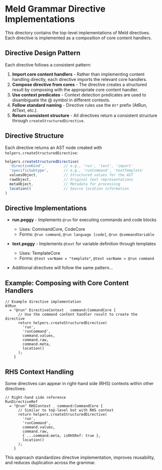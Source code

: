 # Meld Grammar Directive Implementations

This directory contains the top-level implementations of Meld directives. Each directive is implemented as a composition of core content handlers.

## Directive Design Pattern

Each directive follows a consistent pattern:

1. **Import core content handlers** - Rather than implementing content handling directly, each directive imports the relevant core handlers.
2. **Compose directive from cores** - The directive creates a structured result by composing with the appropriate core content handler.
3. **Use context predicates** - Context detection predicates are used to disambiguate the @ symbol in different contexts.
4. **Follow standard naming** - Directive rules use the `At*` prefix (AtRun, AtText, etc.).
5. **Return consistent structure** - All directives return a consistent structure through `createStructuredDirective`.

## Directive Structure

Each directive returns an AST node created with `helpers.createStructuredDirective`:

```javascript
helpers.createStructuredDirective(
  'directiveKind',         // e.g., 'run', 'text', 'import'
  'specificSubtype',       // e.g., 'runCommand', 'textTemplate'
  valuesObject,            // Structured values for the AST
  rawObject,               // Original text representations
  metaObject,              // Metadata for processing
  location()               // Source location information
)
```

## Directive Implementations

- **run.peggy** - Implements `@run` for executing commands and code blocks
  - Uses: CommandCore, CodeCore
  - Forms: `@run command`, `@run language [code]`, `@run @commandVariable`

- **text.peggy** - Implements `@text` for variable definition through templates
  - Uses: TemplateCore
  - Forms: `@text varName = "template"`, `@text varName = @run command`

- Additional directives will follow the same pattern...

## Example: Composing with Core Content Handlers

```peggy
// Example directive implementation
AtRun
  = "@run" DirectiveContext _ command:CommandCore {
      // Use the command content handler result to create the directive
      return helpers.createStructuredDirective(
        'run',
        'runCommand',
        command.values,
        command.raw,
        command.meta,
        location()
      );
    }
```

## RHS Context Handling

Some directives can appear in right-hand side (RHS) contexts within other directives:

```peggy
// Right-hand side reference
RunDirectiveRef
  = "@run" RHSContext _ command:CommandCore {
      // Similar to top-level but with RHS context
      return helpers.createStructuredDirective(
        'run',
        'runCommand',
        command.values,
        command.raw,
        { ...command.meta, isRHSRef: true },
        location()
      );
    }
```

This approach standardizes directive implementation, improves reusability, and reduces duplication across the grammar.